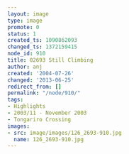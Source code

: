 ```yaml
---
layout: image
type: image
promote: 0
status: 1
created_ts: 1090862093
changed_ts: 1372159415
node_id: 910
title: 02693 Still Climbing
author: anj
created: '2004-07-26'
changed: '2013-06-25'
redirect_from: []
permalink: "/node/910/"
tags:
- Highlights
- 2003/11 - November 2003
- Tongariro Crossing
images:
- src: image/images/126_2693-910.jpg
  name: 126_2693-910.jpg
---
```


